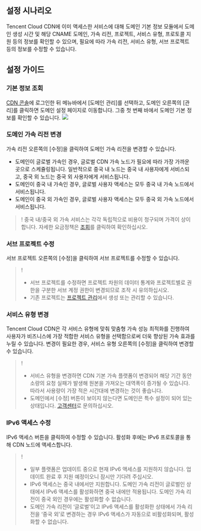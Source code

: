 ## 설정 시나리오

Tencent Cloud CDN에 이미 액세스한 서비스에 대해 도메인 기본 정보 모듈에서 도메인 생성 시간 및 해당 CNAME 도메인, 가속 리전, 프로젝트, 서비스 유형, 프로토콜 지원 등의 정보를 확인할 수 있으며, 필요에 따라 가속 리전, 서비스 유형, 서브 프로젝트 등의 정보를 수정할 수 있습니다.

## 설정 가이드

### 기본 정보 조회

[CDN 콘솔](https://console.cloud.tencent.com/cdn)에 로그인한 뒤 메뉴바에서 [도메인 관리]를 선택하고, 도메인 오른쪽의 [관리]를 클릭하면 도메인 설정 페이지로 이동합니다. 그중 첫 번째 바에서 도메인 기본 정보를 확인할 수 있습니다.
![](https://main.qcloudimg.com/raw/5b6d2f8572ba022c5a18bb787953b1d0.png)



### 도메인 가속 리전 변경

가속 리전 오른쪽의 [수정]을 클릭하여 도메인 가속 리전을 변경할 수 있습니다.
- 도메인이 글로벌 가속인 경우, 글로벌 CDN 가속 노드가 필요에 따라 가장 가까운 곳으로 스케쥴링됩니다. 일반적으로 중국 내 노드는 중국 내 사용자에게 서비스되고, 중국 외 노드는 중국 외 사용자에게 서비스됩니다.
- 도메인이 중국 내 가속인 경우, 글로벌 사용자 액세스는 모두 중국 내 가속 노드에서 서비스됩니다.
- 도메인이 중국 외 가속인 경우, 글로벌 사용자 액세스는 모두 중국 외 가속 노드에서 서비스됩니다.



> ! 중국 내/중국 외 가속 서비스는 각각 독립적으로 비용이 청구되며 가격이 상이합니다. 자세한 요금정책은 [조회](https://intl.cloud.tencent.com/document/product/228/2949)를 클릭하여 확인하십시오.


### 서브 프로젝트 수정

서브 프로젝트 오른쪽의 [수정]을 클릭하여 서브 프로젝트를 수정할 수 있습니다.


> !
> - 서브 프로젝트를 수정하면 프로젝트 차원의 데이터 통계와 프로젝트별로 권한을 구분한 서브 계정 권한이 변경되므로 조작 시 유의하십시오.
> - 기존 프로젝트는 [프로젝트 관리](https://console.cloud.tencent.com/project)에서 생성 또는 관리할 수 있습니다.






### 서비스 유형 변경

Tencent Cloud CDN은 각 서비스 유형에 맞춰 맞춤형 가속 성능 최적화를 진행하여 사용자가 비즈니스에 가장 적합한 서비스 유형을 선택함으로써 더욱 향상된 가속 효과를 누릴 수 있습니다. 변경이 필요한 경우, 서비스 유형 오른쪽의 [수정]을 클릭하여 변경할 수 있습니다.


> !
> - 서비스 유형을 변경하면 CDN 기본 가속 플랫폼이 변경되어 해당 기간 동안 소량의 요청 실패가 발생해 원본을 가져오는 대역폭이 증가될 수 있습니다. 따라서 사용량이 가장 적은 시간대에 변경하는 것이 좋습니다.
> - 도메인에서 [수정] 버튼이 보이지 않는다면 도메인은 특수 설정이 되어 있는 상태입니다. [고객센터](https://intl.cloud.tencent.com/zh/contact-sales)로 문의하십시오.

### IPv6 액세스 수정
IPv6 액세스 버튼을 클릭하여 수정할 수 있습니다. 활성화 후에는 IPv6 프로토콜을 통해 CDN 노드에 액세스합니다.

>! 
>- 일부 플랫폼은 업데이트 중으로 현재 IPv6 액세스를 지원하지 않습니다. 업데이트 완료 후 지원 예정이오니 잠시만 기다려 주십시오.
>- IPv6 액세스는 중국 내에서만 지원합니다. 도메인 가속 리전이 글로벌인 상태에서 IPv6 액세스를 활성화하면 중국 내에만 적용됩니다. 도메인 가속 리전이 중국 외인 경우에는 활성화할 수 없습니다.
>- 도메인 가속 리전이 ‘글로벌’이고 IPv6 액세스를 활성화한 상태에서 가속 리전을 ‘중국 외’로 변경하는 경우 IPv6 액세스가 자동으로 비활성화되며, 활성화할 수 없습니다.


